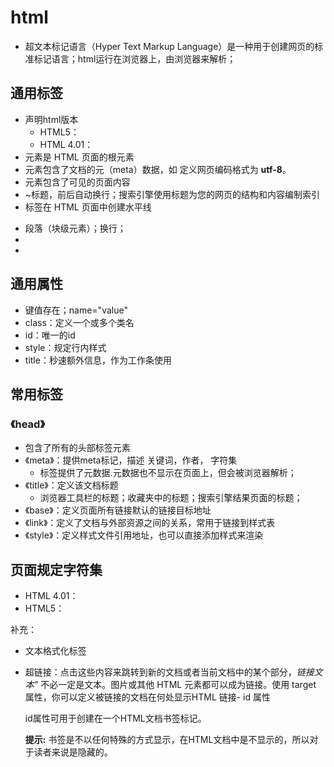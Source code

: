 # html

* 超文本标记语言（Hyper Text Markup Language）是一种用于创建网页的标准标记语言；html运行在浏览器上，由浏览器来解析；

## 通用标签

* 声明html版本
  * HTML5：<!DOCTYPE html>
  * HTML 4.01：<!DOCTYPE HTML PUBLIC "-//W3C//DTD HTML 4.01 Transitional//EN" "http://www.w3.org/TR/html4/loose.dtd">
* **<html>** 元素是 HTML 页面的根元素
* **<head>** 元素包含了文档的元（meta）数据，如 **<meta charset="utf-8">** 定义网页编码格式为 **utf-8**。
* **<body>** 元素包含了可见的页面内容
* </h1>~</h6>标题，前后自动换行；搜索引擎使用标题为您的网页的结构和内容编制索引
* </hr> 标签在 HTML 页面中创建水平线
* </p>段落（块级元素）；</b>换行；<br 折行
* <!-- 注释 -->
* 

## **通用属性**

* 键值存在；name="value"
* class：定义一个或多个类名
* id：唯一的id
* style：规定行内样式
* title：秒速额外信息，作为工作条使用

## 常用标签

### 《head》

* 包含了所有的头部标签元素
* 《meta》：提供meta标记，描述 关键词，作者， 字符集
  - 标签提供了元数据.元数据也不显示在页面上，但会被浏览器解析；
* 《title》：定义该文档标题
  * 浏览器工具栏的标题；收藏夹中的标题；搜索引擎结果页面的标题；
* 《base》：定义页面所有链接默认的链接目标地址
* 《link》：定义了文档与外部资源之间的关系，常用于链接到样式表
* 《style》：定义样式文件引用地址，也可以直接添加样式来渲染

## 页面规定字符集

* HTML 4.01： <meta http-equiv="content-type" content="text/html; charset=UTF-8">
* HTML5： <meta charset="UTF-8">











补充：

* 文本格式化标签

* 超链接：点击这些内容来跳转到新的文档或者当前文档中的某个部分，*链接文本"* 不必一定是文本。图片或其他 HTML 元素都可以成为链接。使用 target 属性，你可以定义被链接的文档在何处显示HTML 链接- id 属性

  id属性可用于创建在一个HTML文档书签标记。

  **提示:** 书签是不以任何特殊的方式显示，在HTML文档中是不显示的，所以对于读者来说是隐藏的。